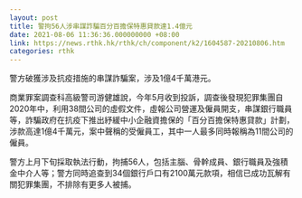 ```yaml
---
layout: post
title: 警拘56人涉串謀詐騙百分百擔保特惠貸款達1.4億元
date: 2021-08-06 11:36:36.000000000 +08:00
link: https://news.rthk.hk/rthk/ch/component/k2/1604587-20210806.htm
categories: rthk
---
```


警方破獲涉及抗疫措施的串謀詐騙案，涉及1億4千萬港元。

商業罪案調查科高級警司游健雄說，今年5月收到投訴，調查後發現犯罪集團自2020年中，利用38間公司的虛假文件，虛報公司營運及僱員開支，串謀銀行職員等，詐騙政府在抗疫下推出紓緩中小企融資擔保的「百分百擔保特惠貸款」計劃，涉款高達1億4千萬元，案中聲稱的受僱員工，其中一人最多同時報稱為11間公司的僱員。

警方上月下旬採取執法行動，拘捕56人，包括主腦、骨幹成員、銀行職員及強積金中介人等；警方同時追查到34個銀行戶口有2100萬元款項，相信已成功瓦解有關犯罪集團，不排除有更多人被捕。
